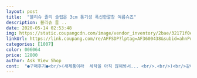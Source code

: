 ```yaml
---
layout: post 
title:  "블리슈 졸리 슬립온 3cm 통기성 폭신한깔창 여름슈즈" 
description: 블리슈 졸 ..
date: 2020-05-14 02:53:48 
img: https://static.coupangcdn.com/image/vendor_inventory/2bae/32171f0e31e7c2c2b17b8397ad897c9df5c376236dfd6ee59442e81d1f80.jpg 
linkUrl: https://link.coupang.com/re/AFFSDP?lptag=AF3600438&subid=ahnPublicAsk&pageKey=78450175&itemId=253270518&vendorItemId=3616679672&traceid=V0-113-dbcfa3d12a7f93d7 
categories: [1007] 
color: 006064 
price: 12800 
author: Ask View Shop 
cont:  "●구매후기●<br/>(새제품이라  세탁을 아직 않해봐서... <br/>.<br/>)<br/>같이 신으려고 그레이색을 추가주문했는데<br/>교환하기 귀찮고  가격이 착해서 그냥 올풀림되는곳은<br/>구입했는데  좋아요<br/>구입후 신어보니 착화감이 좋아 딸아이도<br/>높이도 넘 높거나 낮지 않고 안정감 있어서 좋아요<br/>단면끝이 올풀림이 있어요<br/>무릎이 덜 아플꺼 같아요<br/>발볼이 있는편인데도 편하고 쿠션감도 있어서<br/>불로 그을려서 신으려고요<br/>블랙은 괜찮았는데 실망스럽네요<br/>시원하고 발이 편한 운동화가 필요해서<br/>시원하고 편한신발이 필요해서 블랙<br/>신발오던결로 신어보자마자 택 뗏네요ㅎ 가볍고 편하니 맘에 쏙들더라구요 울엄마도 하나 장만해드릴라구요.<br/> 외출하고왔는데 느낌 좋았답니다 상품평  냉정하게 올리는 스타일인데요ㅎ 이 신발 충분히 권할만합니당<br/>얘기가  있어서 걱정이 되긴합니다<br/>옆에 고무줄이 늘어나 있고 신발안쪽에 고무줄을<br/>잘라 박은 단면이 마감처리가 잘 않되서 고무줄천<br/>장기간 신어보지 않아서 내구성은 잘 모르겠지만<br/>좀더 신경써서 정상제품을 보내셨으면 좋겠네요<br/>주문했어요 제껀 검정색 인데 물빠짐이 있다는<br/>편해서 딸아이도 같이 신으려고  그레이색 추가<br/>하자만 없다면 신발은 가성비 좋은 제품같아요<br/>" 
---
```

